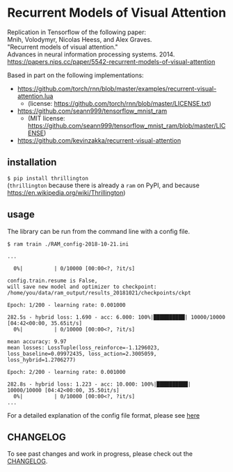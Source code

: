 # Recurrent Models of Visual Attention
Replication in Tensorflow of the following paper:  
Mnih, Volodymyr, Nicolas Heess, and Alex Graves.  
"Recurrent models of visual attention."  
Advances in neural information processing systems. 2014.  
<https://papers.nips.cc/paper/5542-recurrent-models-of-visual-attention>

Based in part on the following implementations:  
- <https://github.com/torch/rnn/blob/master/examples/recurrent-visual-attention.lua>
  + (license: <https://github.com/torch/rnn/blob/master/LICENSE.txt>) 
- <https://github.com/seann999/tensorflow_mnist_ram>  
  + (MIT license: <https://github.com/seann999/tensorflow_mnist_ram/blob/master/LICENSE>)
- <https://github.com/kevinzakka/recurrent-visual-attention>  

## installation
`$ pip install thrillington`  
(`thrillington` because there is already a `ram` on PyPI, 
and because <https://en.wikipedia.org/wiki/Thrillington>)

## usage
The library can be run from the command line with a config file.
```
$ ram train ./RAM_config-2018-10-21.ini

...

  0%|          | 0/10000 [00:00<?, ?it/s]

config.train.resume is False,
will save new model and optimizer to checkpoint: /home/you/data/ram_output/results_20181021/checkpoints/ckpt

Epoch: 1/200 - learning rate: 0.001000

282.5s - hybrid loss: 1.690 - acc: 6.000: 100%|██████████| 10000/10000 [04:42<00:00, 35.65it/s]
  0%|          | 0/10000 [00:00<?, ?it/s]

mean accuracy: 9.97
mean losses: LossTuple(loss_reinforce=-1.1296023, loss_baseline=0.09972435, loss_action=2.3005059, loss_hybrid=1.2706277)

Epoch: 2/200 - learning rate: 0.001000

282.8s - hybrid loss: 1.223 - acc: 10.000: 100%|██████████| 10000/10000 [04:42<00:00, 35.50it/s]
  0%|          | 0/10000 [00:00<?, ?it/s]
...
```

For a detailed explanation of the config file format, please see [here](./doc/config.md)

## CHANGELOG
To see past changes and work in progress, please check out the [CHANGELOG](./doc/CHANGELOG.md).
